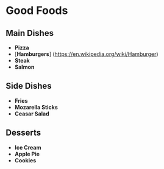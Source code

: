 # Good Foods
## Main Dishes
- **Pizza**
- [**Hamburgers**] (https://en.wikipedia.org/wiki/Hamburger)
- **Steak**
- **Salmon**
## Side Dishes
- **Fries**
- **Mozarella Sticks**
- **Ceasar Salad**
## Desserts
- **Ice Cream**
- **Apple Pie**
- **Cookies**

